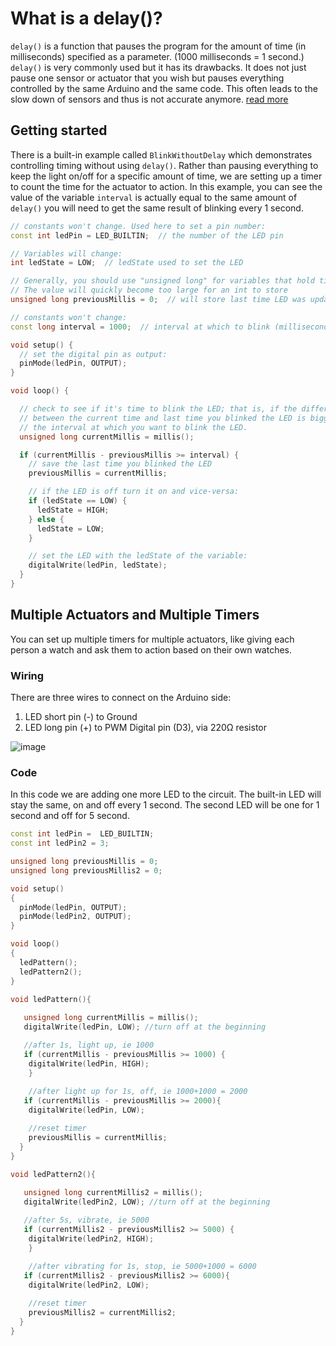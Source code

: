 # What is a delay()?
`delay()` is a function that pauses the program for the amount of time (in milliseconds) specified as a parameter. (1000 milliseconds = 1 second.) `delay()` is very commonly used but it has its drawbacks. It does not just pause one sensor or actuator that you wish but pauses everything controlled by the same Arduino and the same code. This often leads to the slow down of sensors and thus is not accurate anymore. 
[read more](https://www.arduino.cc/reference/en/language/functions/time/delay/)



## Getting started
There is a built-in example called `BlinkWithoutDelay` which demonstrates controlling timing without using `delay()`. Rather than pausing everything to keep the light on/off for a specific amount of time, we are setting up a timer to count the time for the actuator to action. In this example, you can see the value of the variable `interval` is actually equal to the same amount of `delay()` you will need to get the same result of blinking every 1 second.

```c++
// constants won't change. Used here to set a pin number:
const int ledPin = LED_BUILTIN;  // the number of the LED pin

// Variables will change:
int ledState = LOW;  // ledState used to set the LED

// Generally, you should use "unsigned long" for variables that hold time
// The value will quickly become too large for an int to store
unsigned long previousMillis = 0;  // will store last time LED was updated

// constants won't change:
const long interval = 1000;  // interval at which to blink (milliseconds)

void setup() {
  // set the digital pin as output:
  pinMode(ledPin, OUTPUT);
}

void loop() {

  // check to see if it's time to blink the LED; that is, if the difference
  // between the current time and last time you blinked the LED is bigger than
  // the interval at which you want to blink the LED.
  unsigned long currentMillis = millis();

  if (currentMillis - previousMillis >= interval) {
    // save the last time you blinked the LED
    previousMillis = currentMillis;

    // if the LED is off turn it on and vice-versa:
    if (ledState == LOW) {
      ledState = HIGH;
    } else {
      ledState = LOW;
    }

    // set the LED with the ledState of the variable:
    digitalWrite(ledPin, ledState);
  }
}

```

## Multiple Actuators and Multiple Timers
You can set up multiple timers for multiple actuators, like giving each person a watch and ask them to action based on their own watches.

### Wiring
There are three wires to connect on the Arduino side:

1. LED short pin (-) to Ground
2. LED long pin (+) to PWM Digital pin (D3), via 220Ω resistor

![image](https://github.com/creativetechnologylab/physicalComputingTutorials/assets/64136454/76432297-e3b6-4775-b0da-3cf79c3a064d)

### Code
In this code we are adding one more LED to the circuit. The built-in LED will stay the same, on and off every 1 second. The second LED will be one for 1 second and off for 5 second.
```c++
const int ledPin =  LED_BUILTIN;
const int ledPin2 = 3; 

unsigned long previousMillis = 0; 
unsigned long previousMillis2 = 0; 

void setup()
{
  pinMode(ledPin, OUTPUT);
  pinMode(ledPin2, OUTPUT);
}

void loop()
{
  ledPattern();
  ledPattern2();
}

void ledPattern(){
  
   unsigned long currentMillis = millis();
   digitalWrite(ledPin, LOW); //turn off at the beginning

   //after 1s, light up, ie 1000
   if (currentMillis - previousMillis >= 1000) {
    digitalWrite(ledPin, HIGH);
    }
    
    //after light up for 1s, off, ie 1000+1000 = 2000
   if (currentMillis - previousMillis >= 2000){
    digitalWrite(ledPin, LOW);

    //reset timer
    previousMillis = currentMillis;
  }
}

void ledPattern2(){
  
   unsigned long currentMillis2 = millis();
   digitalWrite(ledPin2, LOW); //turn off at the beginning

   //after 5s, vibrate, ie 5000
   if (currentMillis2 - previousMillis2 >= 5000) {
    digitalWrite(ledPin2, HIGH);
    }
    
    //after vibrating for 1s, stop, ie 5000+1000 = 6000
   if (currentMillis2 - previousMillis2 >= 6000){
    digitalWrite(ledPin2, LOW);

    //reset timer
    previousMillis2 = currentMillis2;
  }
}

```
